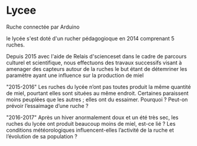 # Lycee
Ruche connectée par Arduino

le lycée s'est doté d'un rucher pédagogioque  en 2014  comprenant 5 ruches.


Depuis 2015 avec l'aide de Relais d'scienceset dans le cadre de parcours culturel et scientifique, 
nous effectuons des travaux successifs visant à amenager des capteurs autour de la ruches
le but étant de détemriner les paramètre ayant une influence sur la production de miel

"2015-2016" Les ruches du lycée n’ont pas toutes produit la même quantité de miel, 
pourtant elles sont situées au même endroit.
Certaines paraissent moins peuplées que les autres ; elles ont du essaimer. Pourquoi ?
Peut-on prévoir l’essaimage d’une ruche ? 





"2016-2017" Après un hiver anormalement doux et un été très sec, les ruches du lycée ont produit beaucoup
moins de miel, est-ce lié ? Les conditions météorologiques influencent-elles l’activité de la ruche et
l’évolution de sa population ?
